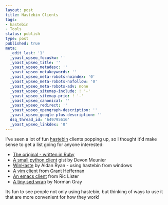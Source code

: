 ```yaml
---
layout: post
title: Hastebin Clients
tags:
- hastebin
- Tools
status: publish
type: post
published: true
meta:
  _edit_last: '1'
  _yoast_wpseo_focuskw: ''
  _yoast_wpseo_title: ''
  _yoast_wpseo_metadesc: ''
  _yoast_wpseo_metakeywords: ''
  _yoast_wpseo_meta-robots-noindex: '0'
  _yoast_wpseo_meta-robots-nofollow: '0'
  _yoast_wpseo_meta-robots-adv: none
  _yoast_wpseo_sitemap-include: ! '-'
  _yoast_wpseo_sitemap-prio: ! '-'
  _yoast_wpseo_canonical: ''
  _yoast_wpseo_redirect: ''
  _yoast_wpseo_opengraph-description: ''
  _yoast_wpseo_google-plus-description: ''
  dsq_thread_id: '649795616'
  _yoast_wpseo_linkdex: '0'
---
```

I've seen a lot of fun <a href="http://hastebin.com/">hastebin</a> clients popping up, so I thought it'd make sense to get a list going for anyone interested:
<ul>
	<li><a href="https://github.com/seejohnrun/haste-client">The original - written in Ruby</a></li>
	<li><a href="https://gist.github.com/1668147">A small python client</a> gist by Devon Meunier</li>
	<li><a href="https://github.com/ajryan/WinHaste">WinHaste</a> by Aidan Ryan - using hastebin from windows</li>
	<li><a href="http://grantheffernan.wordpress.com/2012/04/11/hastebin-from-vim/">A vim client</a> from Grant Heffernan</li>
	<li><a href="https://github.com/rlister/emacs-haste-client">An emacs client</a> from Ric Lister</li>
	<li><a href="http://hastebin.com/johabohugu">A tiny sed wrap</a> by Norman Gray</li>
</ul>
Its fun to see people not only using hastebin, but thinking of ways to use it that are more convenient for how they work!
